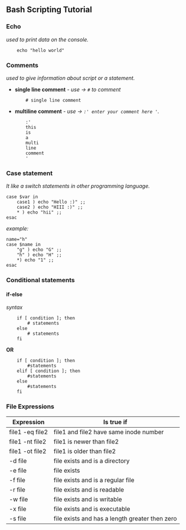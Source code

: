## Bash Scripting Tutorial

### Echo
_used to print data on the console._
```
	echo "hello world"
```
	
### Comments
_used to give information about script or a statement._
	 
- **single line comment** - _use ->  `#` to comment_
	```
		# single line comment 
	```
- **multiline comment** -  _use ->   `:' enter your comment here '`._
	```	
		:' 
		this
		is 
		a 
		multi 
		line 
		comment
		'
	```
	
### Case statement 
_It like a switch statements in other programming language._
```
case $var in 
	case1 ) echo "Hello :)" ;;
	case2 ) echo "HIII :)" ;;
	* ) echo "hii" ;;
esac
```
_example:_
```
name="h"
case $name in
	"g" ) echo "G" ;;
	"h" ) echo "H" ;;
	*) echo "1" ;;
esac
```

### Conditional statements

#### if-else
_syntax_
```
	if [ condition ]; then
		# statements
	else
		# statements
	fi
```

**OR**

```
	if [ condition ]; then
		#statements
	elif [ condition ]; then
		#statements
	else 
		#statements
	fi
```

### File Expressions
| Expression      | Is true if |
| --------------- | ---------- |
| file1 -eq file2 | file1 and file2 have same inode number |
| file1 -nt file2 | file1 is newer than file2 |
| file1 -ot file2 | file1 is older than file2 |
| -d file         | file exists and is a directory |
| -e file         | file exists |
| -f file         | file exists and is a regular file |
| -r file         | file exists and is readable |
| -w file         | file exists and is writable |
| -x file         | file exists and is executable |
| -s file         | file exists and has a length greater then zero |
